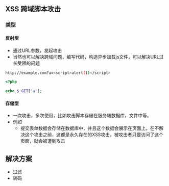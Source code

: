 
## XSS 跨域脚本攻击

### 类型

#### 反射型
- 通过URL参数，发起攻击
- 当然也可以解决跨域问题，编写代码，构造异步加载js文件，可以解决URL过长受限的问题

```bash
http://example.com?a=<script>alert(1)</script>
```

```php
<?php

echo $_GET['a'];
```


#### 存储型
- 一次攻击，多次使用，比如攻击脚本存储在服务端数据库，文件中等。
- 例如
    - 提交表单数据会存储在数据库中，并且这个数据会展示在页面上。在不解决这个攻击之前，这都是永久存在的XSS攻击。被攻击者只要访问了这个页面，就会被遭到攻击

## 解决方案
- 过滤
- 转码
